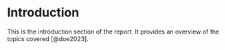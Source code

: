# Introduction

This is the introduction section of the report. It provides an overview of the topics covered [@doe2023].
